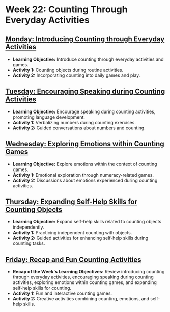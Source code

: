 # Week 22: Counting Through Everyday Activities

## [Monday: Introducing Counting through Everyday Activities](./1-Monday.md)
- **Learning Objective:** Introduce counting through everyday activities and games.
- **Activity 1:** Counting objects during routine activities.
- **Activity 2:** Incorporating counting into daily games and play.

## [Tuesday: Encouraging Speaking during Counting Activities](./2-Tuesday.md)
- **Learning Objective:** Encourage speaking during counting activities, promoting language development.
- **Activity 1:** Verbalizing numbers during counting exercises.
- **Activity 2:** Guided conversations about numbers and counting.

## [Wednesday: Exploring Emotions within Counting Games](./3-Wednesday.md)
- **Learning Objective:** Explore emotions within the context of counting games.
- **Activity 1:** Emotional exploration through numeracy-related games.
- **Activity 2:** Discussions about emotions experienced during counting activities.

## [Thursday: Expanding Self-Help Skills for Counting Objects](./4-Thursday.md)
- **Learning Objective:** Expand self-help skills related to counting objects independently.
- **Activity 1:** Practicing independent counting with objects.
- **Activity 2:** Guided activities for enhancing self-help skills during counting tasks.

## [Friday: Recap and Fun Counting Activities](./5-Friday.md)
- **Recap of the Week's Learning Objectives:** Review introducing counting through everyday activities, encouraging speaking during counting activities, exploring emotions within counting games, and expanding self-help skills for counting.
- **Activity 1:** Fun and interactive counting games.
- **Activity 2:** Creative activities combining counting, emotions, and self-help skills.